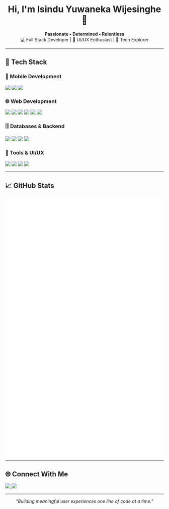 <h1 align="center">Hi, I'm Isindu Yuwaneka Wijesinghe 👋</h1>

<p align="center">
  <b>Passionate ▪️ Determined ▪️ Relentless</b><br>
  💻 Full Stack Developer | 🎨 UI/UX Enthusiast | 🚀 Tech Explorer
</p>

---

## 🔧 Tech Stack

### 📱 Mobile Development
<p>
  <img src="https://img.shields.io/badge/Java-ED8B00?style=flat&logo=openjdk&logoColor=white"/>
  <img src="https://img.shields.io/badge/Kotlin-7F52FF?style=flat&logo=kotlin&logoColor=white"/>
  <img src="https://img.shields.io/badge/Android%20Studio-3DDC84?style=flat&logo=android-studio&logoColor=white"/>
</p>

### 🌐 Web Development
<p>
  <img src="https://img.shields.io/badge/HTML5-E34F26?style=flat&logo=html5&logoColor=white"/>
  <img src="https://img.shields.io/badge/PHP-777BB4?style=flat&logo=php&logoColor=white"/>
  <img src="https://img.shields.io/badge/JavaScript-F7DF1E?style=flat&logo=javascript&logoColor=black"/>
  <img src="https://img.shields.io/badge/React-20232A?style=flat&logo=react&logoColor=61DAFB"/>
  <img src="https://img.shields.io/badge/Node.js-339933?style=flat&logo=node.js&logoColor=white"/>
  <img src="https://img.shields.io/badge/Express.js-000000?style=flat&logo=express&logoColor=white"/>
</p>

### 🗄️ Databases & Backend
<p>
  <img src="https://img.shields.io/badge/MySQL-4479A1?style=flat&logo=mysql&logoColor=white"/>
  <img src="https://img.shields.io/badge/phpMyAdmin-F89820?style=flat&logo=phpmyadmin&logoColor=white"/>
  <img src="https://img.shields.io/badge/MongoDB-4EA94B?style=flat&logo=mongodb&logoColor=white"/>
  <img src="https://img.shields.io/badge/Apache-D22128?style=flat&logo=apache&logoColor=white"/>
</p>

### 🧰 Tools & UI/UX
<p>
  <img src="https://img.shields.io/badge/Figma-F24E1E?style=flat&logo=figma&logoColor=white"/>
  <img src="https://img.shields.io/badge/VS%20Code-007ACC?style=flat&logo=visual-studio-code&logoColor=white"/>
  <img src="https://img.shields.io/badge/Git-F05032?style=flat&logo=git&logoColor=white"/>
  <img src="https://img.shields.io/badge/Figma-F24E1E?style=flat&logo=figma&logoColor=white"/>
</p>

---

## 📈 GitHub Stats

<p align="center">
  <img src="https://github.com/iszzy0wijesinghe/iszzy0wijesinghe/blob/main/github-metrics.svg" alt="GitHub Metrics" />
</p>

---

## 🌐 Connect With Me

<p>
  <a href="mailto:isinduyuwaneka@gmail.com">
    <img src="https://img.shields.io/badge/Email-D14836?style=for-the-badge&logo=gmail&logoColor=white"/>
  </a>
  <a href="https://www.behance.net/isinduyuwaneka" target="_blank">
  <img src="https://img.shields.io/badge/Behance-1769FF?style=for-the-badge&logo=behance&logoColor=white"/>
</a>
</p>

---

<p align="center">
  <i>"Building meaningful user experiences one line of code at a time."</i>
</p>
